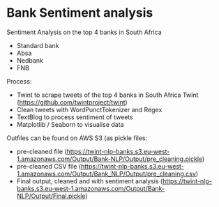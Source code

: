 # Bank Sentiment analysis
Sentiment Analysis on the top 4 banks in South Africa 
  - Standard bank
  - Absa
  - Nedbank
  - FNB

Process: 
* Twint to scrape tweets of the top 4 banks in South Africa 
  Twint (https://github.com/twintproject/twint) 
* Clean tweets with WordPunctTokenizer and Regex 
* TextBlog to process sentiment of tweets 
* Matplotlib / Seaborn to visualise data 

Outfiles can be found on AWS S3 (as pickle files:
* pre-cleaned file (https://twint-nlp-banks.s3.eu-west-1.amazonaws.com/Output/Bank-NLP/Output/pre_cleaning.pickle)
* pre-cleaned CSV file (https://twint-nlp-banks.s3.eu-west-1.amazonaws.com/Output/Bank_NLP/Output/pre_cleaning.csv)
* Final output, cleaned and with sentiment analysis (https://twint-nlp-banks.s3.eu-west-1.amazonaws.com/Output/Bank-NLP/Output/Final.pickle)
